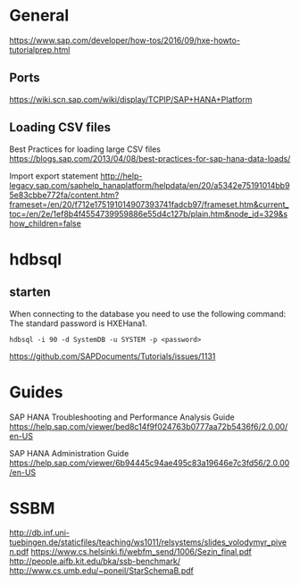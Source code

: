 # General
https://www.sap.com/developer/how-tos/2016/09/hxe-howto-tutorialprep.html

## Ports
https://wiki.scn.sap.com/wiki/display/TCPIP/SAP+HANA+Platform

## Loading CSV files

Best Practices for loading large CSV files
https://blogs.sap.com/2013/04/08/best-practices-for-sap-hana-data-loads/

Import export statement
http://help-legacy.sap.com/saphelp_hanaplatform/helpdata/en/20/a5342e75191014bb95e83cbbe772fa/content.htm?frameset=/en/20/f712e175191014907393741fadcb97/frameset.htm&current_toc=/en/2e/1ef8b4f4554739959886e55d4c127b/plain.htm&node_id=329&show_children=false

# hdbsql
## starten
When connecting to the database you need to use the following command:
The standard password is HXEHana1.
```
hdbsql -i 90 -d SystemDB -u SYSTEM -p <password>
```
https://github.com/SAPDocuments/Tutorials/issues/1131

# Guides

SAP HANA Troubleshooting and Performance Analysis Guide
https://help.sap.com/viewer/bed8c14f9f024763b0777aa72b5436f6/2.0.00/en-US

SAP HANA Administration Guide
https://help.sap.com/viewer/6b94445c94ae495c83a19646e7c3fd56/2.0.00/en-US

# SSBM
http://db.inf.uni-tuebingen.de/staticfiles/teaching/ws1011/relsystems/slides_volodymyr_piven.pdf
https://www.cs.helsinki.fi/webfm_send/1006/Sezin_final.pdf
http://people.aifb.kit.edu/bka/ssb-benchmark/
http://www.cs.umb.edu/~poneil/StarSchemaB.pdf
